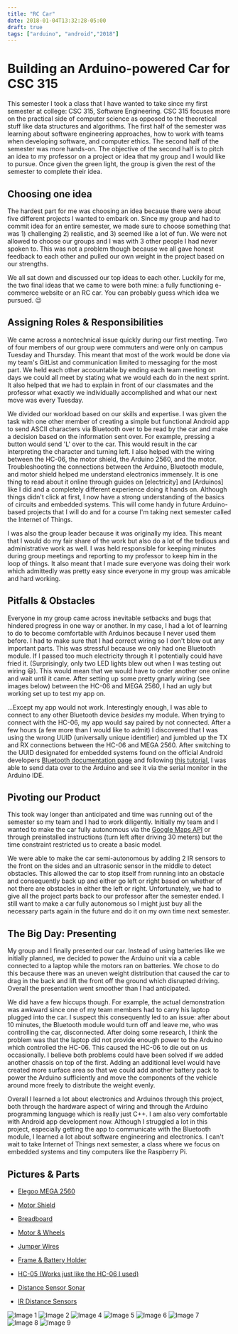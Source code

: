 ```yaml
---
title: "RC Car"
date: 2018-01-04T13:32:28-05:00
draft: true
tags: ["arduino", "android","2018"]
---
```

# Building an Arduino-powered Car for CSC 315

This semester I took a class that I have wanted to take since my first
semester at college: CSC 315, Software Engineering. CSC 315 focuses more on
the practical side of computer science as opposed to the theoretical stuff like data structures and algorithms. The first half of the semester was
learning about software engineering approaches, how to work with teams when developing software, and computer ethics.
The second half of the semester was more hands-on. The  objective of the second half
is to pitch an idea to my professor on a project or idea that my group and I would
like to pursue. Once given the green light, the group is given the rest of the semester
to complete their idea.

## Choosing one idea

The hardest part for me was choosing an idea because there were about five different projects I wanted to embark on. Since my group and had to commit idea for an entire
semester, we made sure to choose something that was 1) challenging 2) realistic,
and 3) seemed like a lot of fun. We were not allowed to choose our groups and I was
with 3 other people I had never spoken to. This was not a problem though because
we all gave honest feedback to each other and pulled our own weight in the project based on our strengths.

We all sat down and discussed our top ideas to each other. Luckily for me, the
two final ideas that we came to were both mine: a fully functioning e-commerce
website or an RC car. You can probably guess which idea we pursued. 😉

## Assigning Roles & Responsibilities

We came across a nontechnical issue quickly during our first meeting. Two of four members of our group were
commuters and were only on campus Tuesday and Thursday. This meant that most of
the work would be done via my team's GitList and communication limited to messaging
for the most part. We held each other accountable by ending each team meeting on days we could all meet by stating what we would each do in the next sprint.
It also helped that we had to explain in front of our classmates and the professor
what exactly we individually accomplished and what our next move was every Tuesday.

We divided our workload based on our skills and expertise. I was given the task
with one other member of creating a simple but functional Android app to send
ASCII characters via Bluetooth over to be read by the car and make a decision based
on the information sent over. For example, pressing a button would send 'L' over
to the car. This would result in the car interpreting the character and turning left. I also helped with the wiring
between the HC-06, the motor shield, the Arduino 2560, and the motor. Troubleshooting the connections between the Arduino, Bluetooth module, and motor shield helped me understand electronics immensely. It
is one thing to read about it online through guides on [electricity] and [Arduinos]
like I did and a completely different experience doing it hands on. Although things
didn't click at first, I  now have a strong understanding of the basics of
circuits and embedded systems. This will come handy in future Arduino-based projects
that I will do and for a course I'm taking next semester called the Internet of Things.

I was also the group leader because it was originally my idea. This meant that I would do my fair
share of the work but also do a lot of the tedious and administrative work as well.
I was held responsible for keeping minutes during group meetings and reporting to
my professor to keep him in the loop of things. It also meant that I made sure everyone
was doing their work which admittedly was pretty easy since everyone in my group
was amicable and hard working.

## Pitfalls & Obstacles

Everyone in my group came across inevitable setbacks and bugs that hindered progress in
one way or another. In my case, I had a lot of learning to do to become comfortable
with Arduinos because I never used them before. I had to make sure that I had correct wiring so
I don't blow out any important parts. This was stressful because we only had one Bluetooth
module. If I passed too much electricity through it I potentially could have fried it.
(Surprisingly, only two LED lights blew out when I was testing out wiring 😃).
This would mean that we would have to order another one online and wait until it came. After
setting up some pretty gnarly wiring (see images below) between the HC-06 and MEGA 2560, I had an ugly
but working set up to test my app on.

...Except my app would not work. Interestingly enough, I was able to connect to any
other Bluetooth device _besides_ my module. When trying to connect with the HC-06, my
app would say paired by not connected. After a few hours (a few more than I would
like to admit) I discovered that I was using the wrong UUID (universally unique identifier) and jumbled up the TX and RX connections between the HC-06 and MEGA 2560.
After switching to the UUID designated for embedded systems found on the official Android
developers [Bluetooth documentation page](https://developer.android.com/reference/android/bluetooth/BluetoothDevice.html) and following [this tutorial,](https://www.youtube.com/watch?v=y8R2C86BIUc&list=PLgCYzUzKIBE8KHMzpp6JITZ2JxTgWqDH2)
I was able to send data over to the Arduino and see it via the serial monitor in the Arduino IDE.


## Pivoting our Product

This took way longer than anticipated and time was running out of the semester so
my team and I had to work diligently. Initially my team and I wanted to make the car
fully autonomous via the [Google Maps API](https://developers.google.com/maps/documentation/directions/intro)
or through preinstalled instructions (turn left after driving 30 meters) but the time
constraint restricted us to create a basic model.

We were able to make the car semi-autonomous by adding 2 IR sensors to the front on the
sides and an ultrasonic sensor in the middle to detect obstacles. This allowed the car
to stop itself from running into an obstacle and consequently back up and either go
left or right based on whether of not there are obstacles in either the left or right.
Unfortunately, we had to give all the project parts back to our professor after the semester ended.
I still want to make a car fully autonomous so I might just buy all the necessary
parts again in the future and do it on my own time next semester.


## The Big Day: Presenting

My group and I finally presented our car. Instead of using batteries like we initially planned,
we decided to power the Arduino unit via a cable connected to a laptop while the
motors ran on batteries. We chose to do this because there was an uneven
weight distribution that caused the car to drag in the back and lift the front off
the ground which disrupted driving. Overall the presentation went smoother than
I had anticipated.

We did have a few hiccups though. For example, the actual demonstration was awkward since one of my team members had to carry his laptop plugged into the car.
I suspect this consequently led to an issue: after about 10 minutes, the Bluetooth module
would turn off and leave me, who was controlling the car, disconnected. After doing some research, I think the problem
was that the laptop did not provide enough power to the Arduino which controlled the HC-06.
This caused the HC-06 to die out on us occasionally. I believe both problems could have
been solved if we added another chassis on top of the first. Adding an additional
level would have created more surface area so that we could add another battery pack
to power the Arduino sufficiently and move the components of the vehicle around more freely to distribute
the weight evenly.

Overall I learned a lot about electronics and Arduinos through this project, both through the
hardware aspect of wiring and through the Arduino programming language which is really just C++. I am
also very comfortable with Android app development now. Although I struggled a lot
in this project, especially getting the app to communicate with the Bluetooth module,
I learned a lot about software engineering and electronics. I can't wait to take
Internet of Things next semester, a class where we focus on embedded systems and
tiny computers like the Raspberry Pi.

## Pictures & Parts

- [Elegoo MEGA 2560](https://www.amazon.com/Board-ATmega2560-ATMEGA16U2-Compatible-Arduino/dp/B01H4ZDYCE/ref=sr_1_2?ie=UTF8&qid=1515287436&sr=8-2&keywords=2560)

- [Motor Shield](https://www.amazon.com/DROK-Controller-H-Bridge-Mega2560-Duemilanove/dp/B00CAG6GX2/ref=sr_1_6?s=industrial&ie=UTF8&qid=1515287469&sr=1-6&keywords=motor+arduino)

- [Breadboard](https://www.amazon.com/eBoot-Experiment-Solderless-Breadboard-400-Points/dp/B01MG5IPUX/ref=sr_1_5?s=industrial&ie=UTF8&qid=1515287539&sr=1-5&keywords=breadboard)

- [Motor & Wheels](https://www.amazon.com/DIYmall-Motor-Geared-Magnetic-Gearbox/dp/B07671HCDZ/ref=sr_1_1?s=industrial&ie=UTF8&qid=1515287596&sr=1-1&keywords=motor+arduino+wheels)

- [Jumper Wires](https://www.amazon.com/Haitronic-Multicolored-Breadboard-Arduino-raspberry/dp/B01LZF1ZSZ/ref=sr_1_3?s=industrial&ie=UTF8&qid=1515287646&sr=1-3&keywords=jumper+wires)

- [Frame & Battery Holder](https://www.amazon.com/DealMux-Motor-Chassis-Encoder-Arduino/dp/B01F0T3I8G/ref=sr_1_2?s=industrial&ie=UTF8&qid=1515287687&sr=8-2&keywords=arduino+car+chasis)

- [HC-05 (Works just like the HC-06 I used)](https://www.amazon.com/dp/B01MQKX7VP/ref=asc_df_B01MQKX7VP5327491/?tag=hyprod-20&creative=395033&creativeASIN=B01MQKX7VP&linkCode=df0&hvadid=167146065113&hvpos=1o1&hvnetw=g&hvrand=8096617673536435054&hvpone=&hvptwo=&hvqmt=&hvdev=c&hvdvcmdl=&hvlocint=&hvlocphy=9007186&hvtargid=pla-362748457327)

- [Distance Sensor Sonar](https://www.amazon.com/SainSmart-HC-SR04-Ranging-Detector-Distance/dp/B004U8TOE6/ref=sr_1_13?s=electronics&ie=UTF8&qid=1515287849&sr=1-13&keywords=distance+sensor)

- [IR Distance Sensors](https://www.amazon.com/OSOYOO-Infrared-Obstacle-Avoidance-Arduino/dp/B01I57HIJ0/ref=sr_1_3?s=electronics&ie=UTF8&qid=1515287890&sr=1-3&keywords=ir+distance)

![Image 1](/images/RC/1.png)
![Image 2](/images/RC/2.png)
![Image 4](/images/RC/4.jpg)
![Image 5](/images/RC/5.jpg)
![Image 6](/images/RC/6.jpg)
![Image 7](/images/RC/7.jpg)
![Image 8](/images/RC/8.jpg)
![Image 9](/images/RC/9.jpg)
